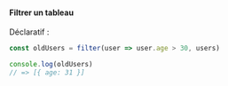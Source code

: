 ####  Filtrer un tableau

Déclaratif :


```js
const oldUsers = filter(user => user.age > 30, users)

console.log(oldUsers)
// => [{ age: 31 }]
```
